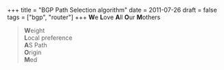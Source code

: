 +++
title = "BGP Path Selection algorithm"
date = 2011-07-26
draft = false
tags = ["bgp", "router"]
+++
**W**e **L**ove **A**ll **O**ur **M**others

> **W**eight <br/>
> **L**ocal preference <br/>
> **A**S Path <br/>
> **O**rigin <br/>
> **M**ed
